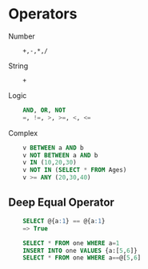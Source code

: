 # Operators

Number
```
    +,-,*,/
```
String
```
    +
```
Logic
```sql
    AND, OR, NOT
    =, !=, >, >=, <, <=
```

Complex 
```sql
    v BETWEEN a AND b
    v NOT BETWEEN a AND b
    v IN (10,20,30)
    v NOT IN (SELECT * FROM Ages)
    v >= ANY (20,30,40)
```

## Deep Equal Operator
```sql
    SELECT @{a:1} == @{a:1}
    => True

    SELECT * FROM one WHERE a=1
    INSERT INTO one VALUES {a:[5,6]}
    SELECT * FROM one WHERE a==@[5,6]
```

